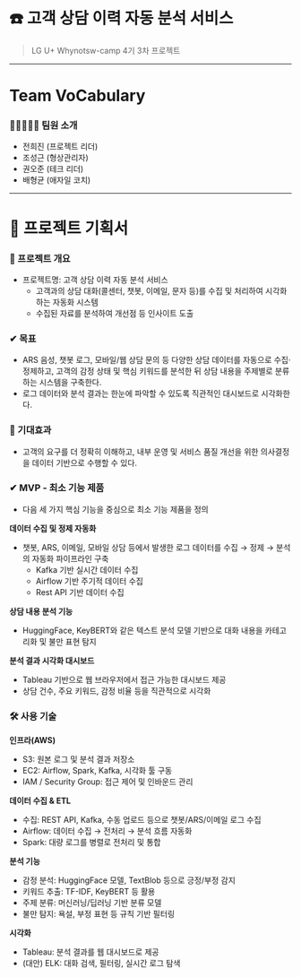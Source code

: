 # ☎️ 고객 상담 이력 자동 분석 서비스 
> LG U+ Whynotsw-camp 4기 3차 프로젝트
---

# Team VoCabulary
### 👩‍✈️🤵🤵🤵 팀원 소개
- 전희진 (프로젝트 리더)
- 조성근 (형상관리자)
- 권오준 (테크 리더)
- 배형균 (애자일 코치)

---
# 📃 프로젝트 기획서

### 📢 프로젝트 개요
- 프로젝트명: 고객 상담 이력 자동 분석 서비스
    - 고객과의 상담 대화(콜센터, 챗봇, 이메일, 문자 등)를 수집 및 처리하여 시각화하는 자동화 시스템
    - 수집된 자료를 분석하여 개선점 등 인사이트 도출
 
### ✔ 목표
- ARS 음성, 챗봇 로그, 모바일/웹 상담 문의 등 다양한 상담 데이터를 자동으로 수집·정제하고, 고객의 감정 상태 및 핵심 키워드를 분석한 뒤 상담 내용을 주제별로 분류하는 시스템을 구축한다.
- 로그 데이터와 분석 결과는 한눈에 파악할 수 있도록 직관적인 대시보드로 시각화한다.

### 🙏 기대효과
- 고객의 요구를 더 정확히 이해하고, 내부 운영 및 서비스 품질 개선을 위한 의사결정을 데이터 기반으로 수행할 수 있다.

### ✔ MVP - 최소 기능 제품
- 다음 세 가지 핵심 기능을 중심으로 최소 기능 제품을 정의

**데이터 수집 및 정제 자동화**
- 챗봇, ARS, 이메일, 모바일 상담 등에서 발생한 로그 데이터를 수집 → 정제 → 분석의 자동화 파이프라인 구축
  - Kafka 기반 실시간 데이터 수집
  - Airflow 기반 주기적 데이터 수집
  - Rest API 기반 데이터 수집  

**상담 내용 분석 기능**
- HuggingFace, KeyBERT와 같은 텍스트 분석 모델 기반으로 대화 내용을 카테고리화 및 불만 표현 탐지  

**분석 결과 시각화 대시보드** 
- Tableau 기반으로 웹 브라우저에서 접근 가능한 대시보드 제공  
- 상담 건수, 주요 키워드, 감정 비율 등을 직관적으로 시각화

### 🛠 사용 기술

**인프라(AWS)**
- S3: 원본 로그 및 분석 결과 저장소
- EC2: Airflow, Spark, Kafka, 시각화 툴 구동
- IAM / Security Group: 접근 제어 및 인바운드 관리

**데이터 수집 & ETL**
- 수집: REST API, Kafka, 수동 업로드 등으로 챗봇/ARS/이메일 로그 수집
- Airflow: 데이터 수집 → 전처리 → 분석 흐름 자동화
- Spark: 대량 로그를 병렬로 전처리 및 통합 

**분석 기능** 
- 감정 분석: HuggingFace 모델, TextBlob 등으로 긍정/부정 감지
- 키워드 추출: TF-IDF, KeyBERT 등 활용
- 주제 분류: 머신러닝/딥러닝 기반 분류 모델
- 불만 탐지: 욕설, 부정 표현 등 규칙 기반 필터링

**시각화** 
- Tableau: 분석 결과를 웹 대시보드로 제공
- (대안) ELK: 대화 검색, 필터링, 실시간 로그 탐색


